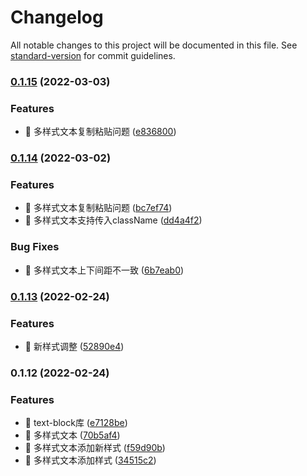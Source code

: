 # Changelog

All notable changes to this project will be documented in this file. See [standard-version](https://github.com/conventional-changelog/standard-version) for commit guidelines.

### [0.1.15](https://github.com/li-qiuli/text-block/compare/v0.1.14...v0.1.15) (2022-03-03)


### Features

* 🎸 多样式文本复制粘贴问题 ([e836800](https://github.com/li-qiuli/text-block/commit/e836800b93fa99964edc529f9af17f0fe7d4466f))

### [0.1.14](https://github.com/li-qiuli/text-block/compare/v0.1.13...v0.1.14) (2022-03-02)


### Features

* 🎸 多样式文本复制粘贴问题 ([bc7ef74](https://github.com/li-qiuli/text-block/commit/bc7ef7454c3c66017d664c6e6a4d97e5e7020c24))
* 🎸 多样式文本支持传入className ([dd4a4f2](https://github.com/li-qiuli/text-block/commit/dd4a4f204ab0a54f5182b654d6108062c4c61dfb))


### Bug Fixes

* 🐛 多样式文本上下间距不一致 ([6b7eab0](https://github.com/li-qiuli/text-block/commit/6b7eab08ab2e63c271fcda5c27f83bfdda3c5126))

### [0.1.13](https://github.com/li-qiuli/text-block/compare/v0.1.12...v0.1.13) (2022-02-24)


### Features

* 🎸 新样式调整 ([52890e4](https://github.com/li-qiuli/text-block/commit/52890e40967e7f9d658ddea867671c26feaaf588))

### 0.1.12 (2022-02-24)


### Features

* 🎸 text-block库 ([e7128be](https://github.com/li-qiuli/text-block/commit/e7128be5d0c09e57a6ee2985f4d120f8e5c09ed1))
* 🎸 多样式文本 ([70b5af4](https://github.com/li-qiuli/text-block/commit/70b5af41ce00beb58beb42da8ec96801ffcc3d67))
* 🎸 多样式文本添加新样式 ([f59d90b](https://github.com/li-qiuli/text-block/commit/f59d90b96c1e67a45a8ac45528914341e054e35f))
* 🎸 多样式文本添加样式 ([34515c2](https://github.com/li-qiuli/text-block/commit/34515c2fc661923483c0462dcd250f52a8479201))
